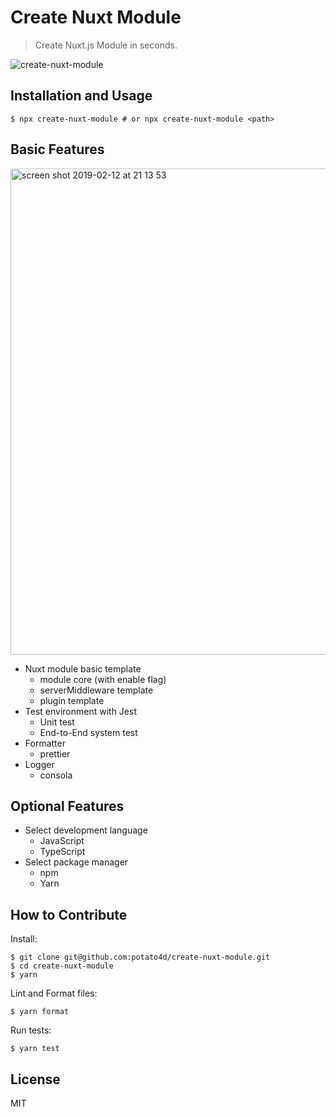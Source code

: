 # Create Nuxt Module

> Create Nuxt.js Module in seconds.

![create-nuxt-module](https://user-images.githubusercontent.com/6993514/52634439-8fc8f100-2f0a-11e9-85f9-bd5e54254059.png)


## Installation and Usage

```
$ npx create-nuxt-module # or npx create-nuxt-module <path>
```

## Basic Features

<img width="778" alt="screen shot 2019-02-12 at 21 13 53" src="https://user-images.githubusercontent.com/6993514/52634669-23022680-2f0b-11e9-98b7-587c0a7ab148.png">

- Nuxt module basic template
  - module core (with enable flag)
  - serverMiddleware template
  - plugin template
- Test environment with Jest
  - Unit test
  - End-to-End system test
- Formatter
  - prettier
- Logger
  - consola

## Optional Features

- Select development language
  - JavaScript
  - TypeScript
- Select package manager
  - npm
  - Yarn

## How to Contribute

Install:

```
$ git clone git@github.com:potato4d/create-nuxt-module.git
$ cd create-nuxt-module
$ yarn
```

Lint and Format files:

```
$ yarn format
```

Run tests:

```
$ yarn test
```

## License

MIT
